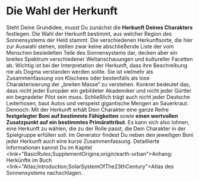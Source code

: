 # Die Wahl der Herkunft

Steht Deine Grundidee, musst Du zunächst die **Herkunft Deines Charakters** festlegen. Die Wahl der Herkunft bestimmt, aus welcher Region des Sonnensystems der Held stammt. Die verschiedenen Herkunftsorte, die hier zur Auswahl stehen, stellen zwar keine abschließende Liste der vom Menschen besiedelten Teile des Sonnensystems dar, decken aber ein breites Spektrum verschiedener Weltanschauungen und kultureller Facetten ab. Wichtig ist bei der Interpretation der Herkunft, dass ihre Beschreibung nie als Dogma verstanden werden sollte. Sie ist vielmehr als Zusammenfassung von Klischees oder bestenfalls als lose Charakterisierung der „breiten Masse“ zu verstehen. Konkret bedeutet das, dass nicht jeder Europäer ein gebildeter Akademiker und nicht jeder Gürtler ein begnadeter Pilot sein muss. Schließlich trägt auch nicht jeder Deutsche Lederhosen, baut Autos und verspeist gigantische Mengen an Sauerkraut.
Dennoch: Mit der Herkunft erhält Dein Charakter eine ganze Reihe **festgelegter Boni auf bestimmte Fähigkeiten** sowie **einen wertvollen Zusatzpunkt auf ein bestimmtes Primärattribut**. Es kann sich also lohnen, eine Herkunft zu wählen, die zu der Rolle passt, die Dein Charakter in der Spielgruppe erfüllen soll. Im Generator findest Du neben den jeweiligen Boni jeder Herkunft auch eine kurze Zusammenfassung. Detaillierte Informationen kannst Du im Kapitel <link="BasicRules;SupplementOrigins;origin/earth-urban">Anhang: Herkünfte</link> im Buch <link="Atlas;Introduction;SolarSystemOfThe23thCentury">Atlas des Sonnensystems</link> nachschlagen.
